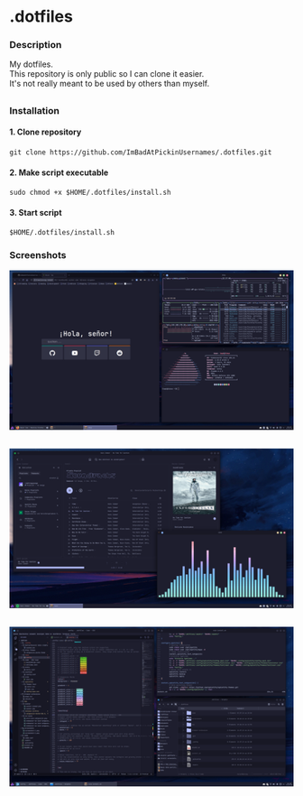 # .dotfiles

### Description

My dotfiles.<br>
This repository is only public so I can clone it easier.<br>
It's not really meant to be used by others than myself.

##

### Installation

#### 1. Clone repository
```shell
git clone https://github.com/ImBadAtPickinUsernames/.dotfiles.git
```
#### 2. Make script executable
```shell
sudo chmod +x $HOME/.dotfiles/install.sh
```
#### 3. Start script
```shell
$HOME/.dotfiles/install.sh

```
### Screenshots

![](https://github.com/ImBadAtPickinUsernames/.dotfiles/blob/main/screenshots/screenshot1.png?raw=true)

##

![](https://github.com/ImBadAtPickinUsernames/.dotfiles/blob/main/screenshots/screenshot2.png?raw=true)

##

![](https://github.com/ImBadAtPickinUsernames/.dotfiles/blob/main/screenshots/screenshot3.png?raw=true)
